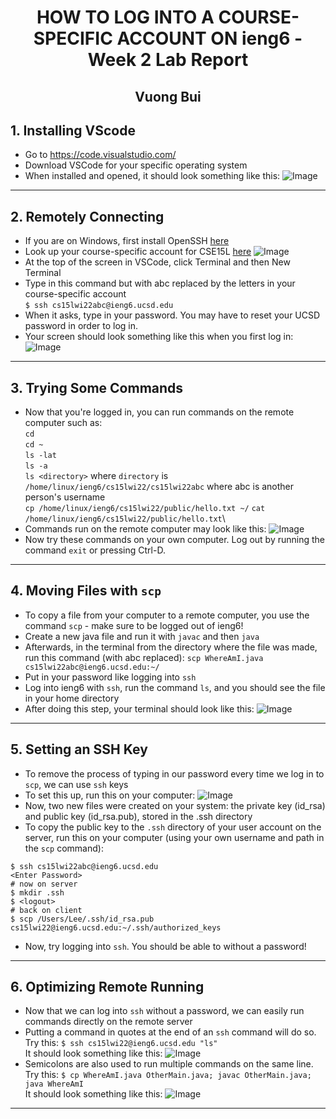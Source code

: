 # <center> **HOW TO LOG INTO A COURSE-SPECIFIC ACCOUNT ON ieng6** - Week 2 Lab Report </center>
## <center> Vuong Bui </center>
## 1. Installing VScode
* Go to https://code.visualstudio.com/ 
* Download VSCode for your specific operating system
* When installed and opened, it should look something like this: 
![Image](SS1.png)
---
## 2. Remotely Connecting
* If you are on Windows, first install OpenSSH [here](https://docs.microsoft.com/en-us/windows-server/administration/openssh/openssh_install_firstuse)
* Look up your course-specific account for CSE15L [here](https://sdacs.ucsd.edu/~icc/index.php)
![Image](SS2.png)
* At the top of the screen in VSCode, click Terminal and then New Terminal
* Type in this command but with abc replaced by the letters in your course-specific account\
``
$ ssh cs15lwi22abc@ieng6.ucsd.edu
``
* When it asks, type in your password. You may have to reset your UCSD password in order to log in.
* Your screen should look something like this when you first log in: 
![Image](SS3.png)
---
## 3. Trying Some Commands
* Now that you're logged in, you can run commands on the remote computer such as:\
`cd`\
`cd ~`\
`ls -lat`\
`ls -a`\
`ls <directory>` where `directory` is `/home/linux/ieng6/cs15lwi22/cs15lwi22abc` where abc is another person's username\
`cp /home/linux/ieng6/cs15lwi22/public/hello.txt ~/`
`cat /home/linux/ieng6/cs15lwi22/public/hello.txt`\
* Commands run on the remote computer may look like this:
![Image](SS4.png)
* Now try these commands on your own computer. Log out by running the command `exit` or pressing Ctrl-D.
---
## 4. Moving Files with `scp`
* To copy a file from your computer to a remote computer, you use the command `scp` - make sure to be logged out of ieng6!
* Create a new java file and run it with `javac` and then `java`
* Afterwards, in the terminal from the directory where the file was made, run this command (with abc replaced): `scp WhereAmI.java cs15lwi22abc@ieng6.ucsd.edu:~/  `
* Put in your password like logging into `ssh`
* Log into ieng6 with `ssh`, run the command `ls`, and you should see the file in your home directory
* After doing this step, your terminal should look like this: ![Image](SS5.png)
---
## 5. Setting an SSH Key
* To remove the process of typing in our password every time we log in to `scp`, we can use `ssh` keys 
* To set this up, run this on your computer:
![Image](SS6.png)
* Now, two new files were created on your system: the private key (id_rsa) and public key (id_rsa.pub), stored in the .ssh directory
* To copy the public key to the `.ssh` directory of your user account on the server, run this on your computer (using your own username and path in the `scp` command):
```
$ ssh cs15lwi22abc@ieng6.ucsd.edu
<Enter Password>
# now on server
$ mkdir .ssh
$ <logout>
# back on client
$ scp /Users/Lee/.ssh/id_rsa.pub cs15lwi22@ieng6.ucsd.edu:~/.ssh/authorized_keys
```
* Now, try logging into `ssh`. You should be able to without a password!
---
## 6. Optimizing Remote Running
* Now that we can log into `ssh` without a password, we can easily run commands directly on the remote server
* Putting a command in quotes at the end of an `ssh` command will do so. Try this:
`$ ssh cs15lwi22@ieng6.ucsd.edu "ls"`\
It should look something like this:
![Image](SS8.png)
* Semicolons are also used to run multiple commands on the same line. Try this: `$ cp WhereAmI.java OtherMain.java; javac OtherMain.java; java WhereAmI`\
It should look something like this:
![Image](SS7.png)
---
